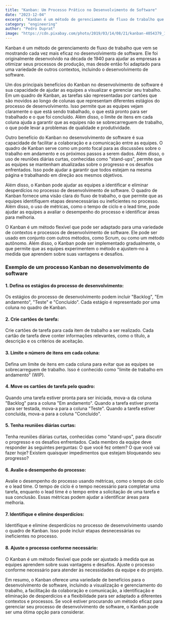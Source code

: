 ```yaml
---
title: "Kanban: Um Processo Prático no Desenvolvimento de Software"
date: "2023-12-04"
excerpt: "Kanban é um método de gerenciamento de fluxo de trabalho que vem se mostrando cada vez mais eficaz no desenvolvimento de software. Ele foi originalmente desenvolvido na década de 1940 para ajudar as empresas a otimizar seus processos de produção, mas desde então foi adaptado para uma variedade de outros contextos, incluindo o desenvolvimento de software."
category: "engineering"
author: "Pedro Duprat"
image: "https://cdn.pixabay.com/photo/2019/03/14/08/21/kanban-4054379_1280.jpg"
---
```


Kanban é um método de gerenciamento de fluxo de trabalho que vem se mostrando cada vez mais eficaz no desenvolvimento de software. Ele foi originalmente desenvolvido na década de 1940 para ajudar as empresas a otimizar seus processos de produção, mas desde então foi adaptado para uma variedade de outros contextos, incluindo o desenvolvimento de software.

Um dos principais benefícios do Kanban no desenvolvimento de software é sua capacidade de ajudar as equipes a visualizar e gerenciar seu trabalho. Em um quadro de Kanban, as tarefas são representadas por cartões que são movidos ao longo de colunas que representam diferentes estágios do processo de desenvolvimento. Isso permite que as equipes vejam claramente o que está sendo trabalhado, o que está pronto para ser trabalhado e o que foi concluído. Além disso, o limite de itens em cada coluna ajuda a garantir que as equipes não se sobrecarreguem de trabalho, o que pode levar a problemas de qualidade e produtividade.

Outro benefício do Kanban no desenvolvimento de software é sua capacidade de facilitar a colaboração e a comunicação entre as equipes. O quadro de Kanban serve como um ponto focal para as discussões sobre o trabalho em andamento e os próximos passos a serem dados. Além disso, o uso de reuniões diárias curtas, conhecidas como "stand-ups", permite que as equipes se mantenham atualizadas sobre o progresso e os desafios enfrentados. Isso pode ajudar a garantir que todos estejam na mesma página e trabalhando em direção aos mesmos objetivos.

Além disso, o Kanban pode ajudar as equipes a identificar e eliminar desperdícios no processo de desenvolvimento de software. O quadro de Kanban fornece uma visão clara do fluxo de trabalho, o que permite que as equipes identifiquem etapas desnecessárias ou ineficientes no processo. Além disso, o uso de métricas, como o tempo de ciclo e o lead time, pode ajudar as equipes a avaliar o desempenho do processo e identificar áreas para melhoria.

O Kanban é um método flexível que pode ser adaptado para uma variedade de contextos e processos de desenvolvimento de software. Ele pode ser usado em conjunto com outros métodos, como Scrum, ou como um método autônomo. Além disso, o Kanban pode ser implementado gradualmente, o que permite que as equipes experimentem o método e ajustem-no à medida que aprendem sobre suas vantagens e desafios.

### Exemplo de um processo Kanban no desenvolvimento de software

#### 1. Defina os estágios do processo de desenvolvimento: 
Os estágios do processo de desenvolvimento podem incluir "Backlog", "Em andamento", "Teste" e "Concluído". Cada estágio é representado por uma coluna no quadro de Kanban.
#### 2. Crie cartões de tarefa: 
Crie cartões de tarefa para cada item de trabalho a ser realizado. Cada cartão de tarefa deve conter informações relevantes, como o título, a descrição e os critérios de aceitação.
#### 3. Limite o número de itens em cada coluna: 
Defina um limite de itens em cada coluna para evitar que as equipes se sobrecarreguem de trabalho. Isso é conhecido como "limite de trabalho em andamento" (WIP).
#### 4. Move os cartões de tarefa pelo quadro: 
Quando uma tarefa estiver pronta para ser iniciada, mova-a da coluna "Backlog" para a coluna "Em andamento". Quando a tarefa estiver pronta para ser testada, mova-a para a coluna "Teste". Quando a tarefa estiver concluída, mova-a para a coluna "Concluído".
#### 5. Tenha reuniões diárias curtas: 
Tenha reuniões diárias curtas, conhecidas como "stand-ups", para discutir o progresso e os desafios enfrentados. Cada membro da equipe deve responder às seguintes perguntas: O que você fez ontem? O que você vai fazer hoje? Existem quaisquer impedimentos que estejam bloqueando seu progresso?
#### 6. Avalie o desempenho do processo: 
Avalie o desempenho do processo usando métricas, como o tempo de ciclo e o lead time. O tempo de ciclo é o tempo necessário para completar uma tarefa, enquanto o lead time é o tempo entre a solicitação de uma tarefa e sua conclusão. Essas métricas podem ajudar a identificar áreas para melhoria.
#### 7. Identifique e elimine desperdícios: 
Identifique e elimine desperdícios no processo de desenvolvimento usando o quadro de Kanban. Isso pode incluir etapas desnecessárias ou ineficientes no processo.
#### 8. Ajuste o processo conforme necessário: 
O Kanban é um método flexível que pode ser ajustado à medida que as equipes aprendem sobre suas vantagens e desafios. Ajuste o processo conforme necessário para atender às necessidades da equipe e do projeto.

Em resumo, o Kanban oferece uma variedade de benefícios para o desenvolvimento de software, incluindo a visualização e gerenciamento do trabalho, a facilitação da colaboração e comunicação, a identificação e eliminação de desperdícios e a flexibilidade para ser adaptado a diferentes contextos e processos. Se você estiver procurando um método eficaz para gerenciar seu processo de desenvolvimento de software, o Kanban pode ser uma ótima opção para considerar.